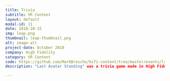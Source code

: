 ```yaml
---
title: Trivia
subtitle: VR Content
layout: default
modal-id: 11
date: 2018-10-15
img: leap.png
thumbnail: leap-thumbnail.png
alt: image-alt
project-date: October 2018
company: High Fidelity
category: VR Content
code: https://github.com/MarkBrosche/hifi-content/tree/master/events/lastAvatarStandingTrivia
description: "Last Avatar Standing" was a trivia game made in High Fidelity where a host would put questions and answers on board, and players had to move themselves onto the corresponding colored square to pick the answer they believed was right.  If correct, players remain on the board and the prize money increases. If incorrect, players are teleported out of the game.  The last player remaining wins whatever cash is in the prize pot.  This event featured in its own domain, as well as many High Fidelity events such as FUTVRELANDS, Zombie Island, Load Tests, Multi-Con and more.

---
```

